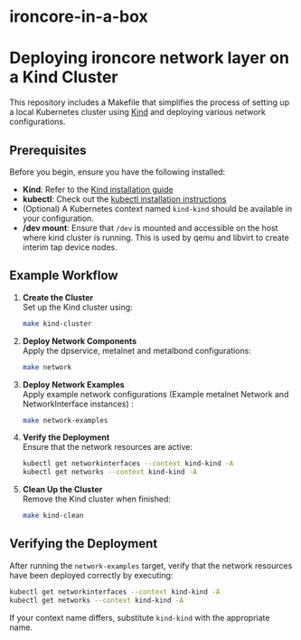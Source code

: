 # ironcore-in-a-box

# Deploying ironcore network layer on a Kind Cluster

This repository includes a Makefile that simplifies the process of setting up a local Kubernetes cluster using [Kind](https://kind.sigs.k8s.io/) and deploying various network configurations.

## Prerequisites

Before you begin, ensure you have the following installed:

- **Kind**: Refer to the [Kind installation guide](https://kind.sigs.k8s.io/docs/user/quick-start/)
- **kubectl**: Check out the [kubectl installation instructions](https://kubernetes.io/docs/tasks/tools/)
- (Optional) A Kubernetes context named `kind-kind` should be available in your configuration.
- **/dev mount**: Ensure that `/dev` is mounted and accessible on the host where kind cluster is running. This is used by qemu and libvirt to create interim tap device nodes.
  

## Example Workflow

1. **Create the Cluster**  
   Set up the Kind cluster using:
   ```sh
   make kind-cluster
   ```

2. **Deploy Network Components**  
   Apply the dpservice, metalnet and metalbond configurations:
   ```sh
   make network
   ```

3. **Deploy Network Examples**  
   Apply example network configurations (Example metalnet Network and NetworkInterface instances) :
   ```sh
   make network-examples
   ```

4. **Verify the Deployment**  
   Ensure that the network resources are active:
   ```sh
   kubectl get networkinterfaces --context kind-kind -A
   kubectl get networks --context kind-kind -A
   ```

5. **Clean Up the Cluster**  
   Remove the Kind cluster when finished:
   ```sh
   make kind-clean
   ```

## Verifying the Deployment

After running the `network-examples` target, verify that the network resources have been deployed correctly by executing:

```sh
kubectl get networkinterfaces --context kind-kind -A
kubectl get networks --context kind-kind -A
```

If your context name differs, substitute `kind-kind` with the appropriate name.


